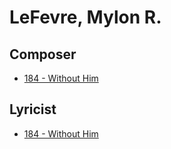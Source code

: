 # LeFevre, Mylon R.

## Composer

- [184 - Without Him](/hymns/184.md)

## Lyricist

- [184 - Without Him](/hymns/184.md)

